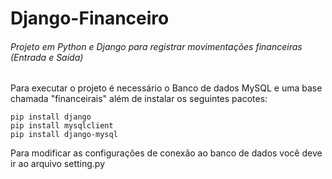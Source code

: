 # Django-Financeiro
###### Projeto em Python e Django para registrar movimentações financeiras (Entrada e Saída)


Para executar o projeto é necessário o Banco de dados MySQL e uma base chamada "financeirais" além de instalar os seguintes pacotes:

```
pip install django
pip install mysqlclient
pip install django-mysql
```
Para modificar as configurações de conexão ao banco de dados você deve ir ao arquivo setting.py
